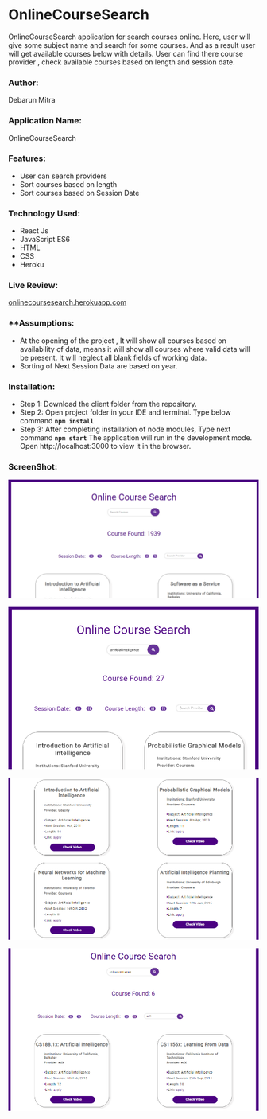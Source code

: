 # OnlineCourseSearch
OnlineCourseSearch application for search courses online. Here, user will give some subject name and search for some courses. And as a result user will get available courses below with details. User can find there course provider , check available courses based on length and session date. 
### Author:
Debarun Mitra
### Application Name:
OnlineCourseSearch
### Features:
- User can search providers
- Sort courses based on length
- Sort courses based on Session Date
### Technology Used:
- React Js
- JavaScript ES6
- HTML
- CSS
- Heroku
### Live Review:
[onlinecoursesearch.herokuapp.com](https://onlinecoursesearch.herokuapp.com/)
### **Assumptions:
- At the opening of the project , It will show all courses based on availability of data, means it will show all courses where valid data will be present. It will neglect all blank fields of working data.  
- Sorting of Next Session Data are based on year.
### Installation:
- Step 1: Download the client folder from the repository.
- Step 2: Open project folder in your IDE and terminal. Type below command 
**`npm install`**
- Step 3: After completing installation of node modules, Type next command
**`npm start`**
The application will run in the development mode.
Open http://localhost:3000 to view it in the browser.
### ScreenShot:
![image1](screenShot/img1.PNG)

![image2](screenShot/img2.PNG)

![image3](screenShot/img3.PNG)

![image4](screenShot/img4.PNG)
